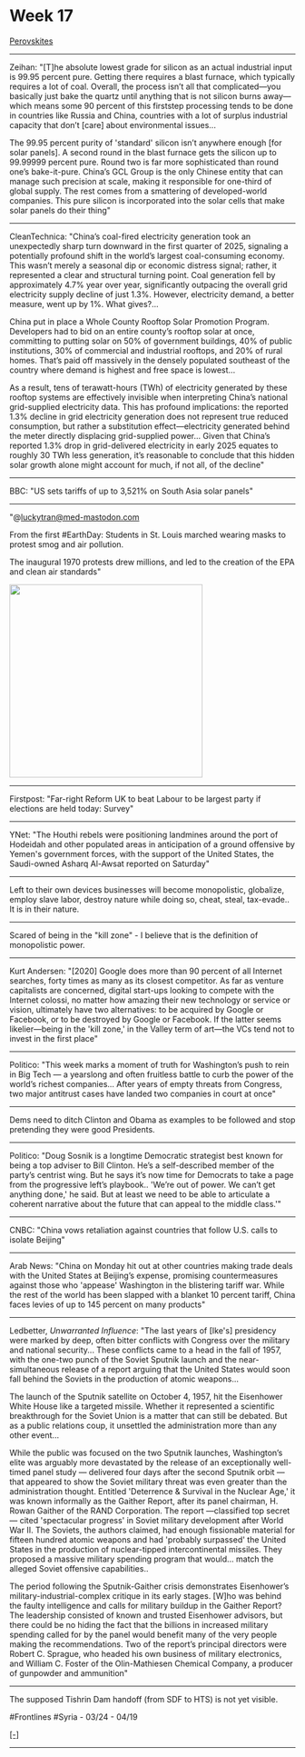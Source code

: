 # Week 17

[Perovskites](2022/06/the-h2-revolution-alvera.html#peros)

---

Zeihan: "[T]he absolute lowest grade for silicon as an actual
industrial input is 99.95 percent pure.  Getting there requires a
blast furnace, which typically requires a lot of coal.  Overall, the
process isn’t all that complicated—you basically just bake the quartz
until anything that is not silicon burns away—which means some 90
percent of this firststep processing tends to be done in countries
like Russia and China, countries with a lot of surplus industrial
capacity that don’t [care] about environmental issues...

The 99.95 percent purity of 'standard' silicon isn’t anywhere enough
[for solar panels]. A second round in the blast furnace gets the
silicon up to 99.99999 percent pure. Round two is far more
sophisticated than round one’s bake-it-pure. China’s GCL Group is the
only Chinese entity that can manage such precision at scale, making it
responsible for one-third of global supply. The rest comes from a
smattering of developed-world companies.  This pure silicon is
incorporated into the solar cells that make solar panels do their
thing"

---

CleanTechnica: "China’s coal-fired electricity generation took an
unexpectedly sharp turn downward in the first quarter of 2025,
signaling a potentially profound shift in the world’s largest
coal-consuming economy. This wasn’t merely a seasonal dip or economic
distress signal; rather, it represented a clear and structural turning
point. Coal generation fell by approximately 4.7% year over year,
significantly outpacing the overall grid electricity supply decline of
just 1.3%. However, electricity demand, a better measure, went up by
1%. What gives?...

China put in place a Whole County Rooftop Solar Promotion
Program. Developers had to bid on an entire county’s rooftop solar at
once, committing to putting solar on 50% of government buildings, 40%
of public institutions, 30% of commercial and industrial rooftops, and
20% of rural homes. That’s paid off massively in the densely populated
southeast of the country where demand is highest and free space is
lowest...

As a result, tens of terawatt-hours (TWh) of electricity generated by
these rooftop systems are effectively invisible when interpreting
China’s national grid-supplied electricity data. This has profound
implications: the reported 1.3% decline in grid electricity generation
does not represent true reduced consumption, but rather a substitution
effect—electricity generated behind the meter directly displacing
grid-supplied power... Given that China’s reported 1.3% drop in
grid-delivered electricity in early 2025 equates to roughly 30 TWh
less generation, it’s reasonable to conclude that this hidden solar
growth alone might account for much, if not all, of the decline"

---

BBC: "US sets tariffs of up to 3,521% on South Asia solar panels"

---

"@luckytran@med-mastodon.com

From the first #EarthDay: Students in St. Louis marched wearing masks
to protest smog and air pollution.

The inaugural 1970 protests drew millions, and led to the creation of
the EPA and clean air standards"

<img width='340' src='https://cdn.masto.host/medmastodoncom/media_attachments/files/114/383/009/754/943/226/original/64abfaa939a5b210.png'/>

---

Firstpost: "Far-right Reform UK to beat Labour to be largest party if
elections are held today: Survey"

---

YNet: "The Houthi rebels were positioning landmines around the port of
Hodeidah and other populated areas in anticipation of a ground
offensive by Yemen's government forces, with the support of the United
States, the Saudi-owned Asharq Al-Awsat reported on Saturday"

---

Left to their own devices businesses will become monopolistic,
globalize, employ slave labor, destroy nature while doing so, cheat,
steal, tax-evade.. It is in their nature.

---

Scared of being in the "kill zone" - I believe that is the definition
of monopolistic power.

---

Kurt Andersen: "[2020] Google does more than 90 percent of all
Internet searches, forty times as many as its closest competitor. As
far as venture capitalists are concerned, digital start-ups looking to
compete with the Internet colossi, no matter how amazing their new
technology or service or vision, ultimately have two alternatives: to
be acquired by Google or Facebook, or to be destroyed by Google or
Facebook. If the latter seems likelier—being in the 'kill zone,' in
the Valley term of art—the VCs tend not to invest in the first place"

---

Politico: "This week marks a moment of truth for Washington’s push to
rein in Big Tech — a yearslong and often fruitless battle to curb the
power of the world’s richest companies... After years of empty threats
from Congress, two major antitrust cases have landed two companies in
court at once"

---

Dems need to ditch Clinton and Obama as examples to be followed and
stop pretending they were good Presidents.

---

Politico: "Doug Sosnik is a longtime Democratic strategist best known
for being a top adviser to Bill Clinton. He’s a self-described member
of the party’s centrist wing. But he says it’s now time for Democrats
to take a page from the progressive left’s playbook.. 'We’re out of
power. We can’t get anything done,' he said. But at least we need to
be able to articulate a coherent narrative about the future that can
appeal to the middle class.'"

---

CNBC: "China vows retaliation against countries that follow U.S. calls
to isolate Beijing"

---

Arab News: "China on Monday hit out at other countries making trade
deals with the United States at Beijing’s expense, promising
countermeasures against those who 'appease' Washington in the
blistering tariff war. While the rest of the world has been slapped
with a blanket 10 percent tariff, China faces levies of up to 145
percent on many products"

---

Ledbetter, *Unwarranted Influence*: "The last years of [Ike's]
presidency were marked by deep, often bitter conflicts with Congress
over the military and national security... These conflicts came to a
head in the fall of 1957, with the one-two punch of the Soviet Sputnik
launch and the near-simultaneous release of a report arguing that the
United States would soon fall behind the Soviets in the production of
atomic weapons...

The launch of the Sputnik satellite on October 4, 1957, hit the
Eisenhower White House like a targeted missile. Whether it represented
a scientific breakthrough for the Soviet Union is a matter that can
still be debated. But as a public relations coup, it unsettled the
administration more than any other event... 

While the public was focused on the two Sputnik launches, Washington’s
elite was arguably more devastated by the release of an exceptionally
well-timed panel study — delivered four days after the second Sputnik
orbit — that appeared to show the Soviet military threat was even
greater than the administration thought. Entitled 'Deterrence &
Survival in the Nuclear Age,' it was known informally as the Gaither
Report, after its panel chairman, H. Rowan Gaither of the RAND
Corporation. The report —classified top secret— cited 'spectacular
progress' in Soviet military development after World War II.  The
Soviets, the authors claimed, had enough fissionable material for
fifteen hundred atomic weapons and had 'probably surpassed' the United
States in the production of nuclear-tipped intercontinental
missiles. They proposed a massive military spending program that
would...  match the alleged Soviet offensive capabilities..

The period following the Sputnik-Gaither crisis demonstrates
Eisenhower’s military-industrial-complex critique in its early
stages. [W]ho was behind the faulty intelligence and calls for
military buildup in the Gaither Report? The leadership consisted of
known and trusted Eisenhower advisors, but there could be no hiding
the fact that the billions in increased military spending called for
by the panel would benefit many of the very people making the
recommendations. Two of the report’s principal directors were Robert
C. Sprague, who headed his own business of military electronics, and
William C. Foster of the Olin-Mathiesen Chemical Company, a producer
of gunpowder and ammunition"

---

The supposed Tishrin Dam handoff (from SDF to HTS) is not yet visible.

\#Frontlines \#Syria - 03/24 - 04/19

[[-]](mbl/2025/syrdata/map03.html)

---

